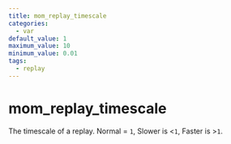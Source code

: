 ```yaml
---
title: mom_replay_timescale
categories:
  - var
default_value: 1
maximum_value: 10
minimum_value: 0.01
tags:
  - replay
---
```


# mom_replay_timescale

The timescale of a replay. Normal = `1`, Slower is <`1`, Faster is >`1`.
